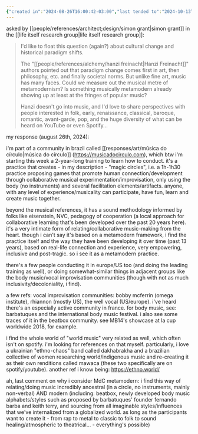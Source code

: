```yaml
---
{"created in":"2024-08-26T16:00:42-03:00","last tended to":"2024-10-13T01:39:44-03:00","tags":["metamodernism","music","🌿","art"],"dg-publish":true,"notestage":["🌿"],"permalink":"/writings/thoughts-on-metamodern-music/","dgPassFrontmatter":true,"created":"2024-08-26T16:00:42.313-03:00","updated":"2024-10-13T01:40:42.478-03:00"}
---
```


asked by [[people/references/architect;design/simon grant\|simon grant]] in the [[life itself research group\|life itself research group]]:

> I'd like to float this question (again?) about cultural change and historical paradigm shifts.
> 
> The "[[people/references/alchemy/hanzi freinacht\|Hanzi Freinacht]]" authors pointed out that paradigm change comes first in art, then philosophy, etc. and finally societal norms. But unlike fine art, music has many faces. Could we measure out the musical metre of metamodernism? Is something musically metamodern already showing up at least at the fringes of popular music?
> 
> Hanzi doesn't go into music, and I'd love to share perspectives with people interested in folk, early, renaissance, classical, baroque, romantic, avant-garde, pop, and the huge diversity of what can be heard on YouTube or even Spotify...

my response (august 26th, 2024):

i'm part of a community in brazil called [[responses/art/música do círculo\|música do círculo]] (https://musicadocirculo.com), which btw i'm starting this week a 2-year-long training to learn how to conduct. it's a practice that creates - in my description - "magic circles", i.e. a 1h-1h30 practice proposing games that promote human connection/development through collaborative musical experimentation/improvisation, only using the body (no instruments) and several facilitation elements/artifacts. anyone, with any level of experience/musicality can participate, have fun, learn and create music together.

beyond the musical references, it has a sound methodology informed by folks like eisenstein, NVC, pedagogy of cooperation (a local approach for collaborative learning that's been developed over the past 20 years here). it's a very intimate form of relating/collaborative music-making from the heart. though i can't say it's based on a metamodern framework, i find the practice itself and the way they have been developing it over time (past 13 years), based on real-life connection and experience, very empowering, inclusive and post-tragic. so i see it as a metamodern practice.

there's a few people conducting it in europe/US too (and doing the leading training as well), or doing somewhat-similar things in adjacent groups like the body music/vocal improvisation communities (though with not as much inclusivity/decoloniality, i find).

a few refs:
vocal improvisation communities: bobby mcferrin (omega institute), rhiannon (mostly US), the well vocal (US/europe). i've heard there's an especially active community in france.
for body music, see: barbatuques and the international body music festival.
i also see some traces of it in the beatbox community. see MB14's showcase at la cup worldwide 2018, for example.

i find the whole world of "world music" very related as well, which often isn't on spotify. i'm looking for references on that myself. particularly, i love a ukrainian "ethno-chaos" band called dakhabrakha and a brazilian collective of women researching world/indigenous music and re-creating it as their own renditions called mawaca (these two specifically are on spotify/youtube). another ref i know being: https://ethno.world/

ah, last comment on why i consider MdC metamodern: i find this way of relating/doing music incredibly ancestral (in a circle, no instruments, mainly non-verbal) AND modern (including: beatbox, newly developed body music alphabets/styles such as proposed by barbatuques' founder fernando barba and keith terry, and sourcing from all imaginable styles/influences that we've internalized from a globalized world. as long as the participants want to create it - from rap to metal to classic to folk to sound healing/atmospheric to theatrical... - everything's possible)